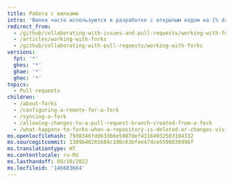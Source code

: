 ```yaml
---
title: Работа с вилками
intro: 'Вилки часто используются в разработке с открытым кодом на {% data variables.product.product_name %}.'
redirect_from:
  - /github/collaborating-with-issues-and-pull-requests/working-with-forks
  - /articles/working-with-forks
  - /github/collaborating-with-pull-requests/working-with-forks
versions:
  fpt: '*'
  ghes: '*'
  ghae: '*'
  ghec: '*'
topics:
  - Pull requests
children:
  - /about-forks
  - /configuring-a-remote-for-a-fork
  - /syncing-a-fork
  - /allowing-changes-to-a-pull-request-branch-created-from-a-fork
  - /what-happens-to-forks-when-a-repository-is-deleted-or-changes-visibility
ms.openlocfilehash: 79d8346fdd63366e5987def43164932503104332
ms.sourcegitcommit: 1309b46201604c190c63bfee47dce559003899bf
ms.translationtype: HT
ms.contentlocale: ru-RU
ms.lasthandoff: 09/10/2022
ms.locfileid: '146683664'
---
```


